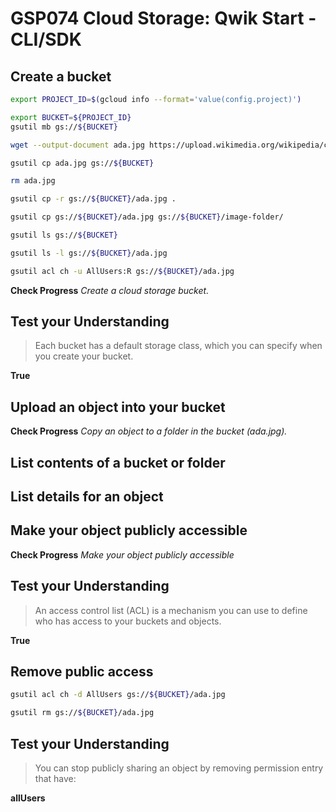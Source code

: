 # **GSP074** Cloud Storage: Qwik Start - CLI/SDK

## Create a bucket

```bash
export PROJECT_ID=$(gcloud info --format='value(config.project)')

export BUCKET=${PROJECT_ID}
gsutil mb gs://${BUCKET}

wget --output-document ada.jpg https://upload.wikimedia.org/wikipedia/commons/thumb/a/a4/Ada_Lovelace_portrait.jpg/800px-Ada_Lovelace_portrait.jpg

gsutil cp ada.jpg gs://${BUCKET}

rm ada.jpg

gsutil cp -r gs://${BUCKET}/ada.jpg .

gsutil cp gs://${BUCKET}/ada.jpg gs://${BUCKET}/image-folder/

gsutil ls gs://${BUCKET}

gsutil ls -l gs://${BUCKET}/ada.jpg

gsutil acl ch -u AllUsers:R gs://${BUCKET}/ada.jpg


```

**Check Progress** _Create a cloud storage bucket._

## Test your Understanding

> Each bucket has a default storage class, which you can specify when you create your bucket.

**True**

## Upload an object into your bucket

**Check Progress** _Copy an object to a folder in the bucket (ada.jpg)._

## List contents of a bucket or folder

## List details for an object

## Make your object publicly accessible

**Check Progress** _Make your object publicly accessible_

## Test your Understanding

> An access control list (ACL) is a mechanism you can use to define who has access to your buckets and objects.

**True**

## Remove public access

```bash
gsutil acl ch -d AllUsers gs://${BUCKET}/ada.jpg

gsutil rm gs://${BUCKET}/ada.jpg
```

## Test your Understanding

> You can stop publicly sharing an object by removing permission entry that have:

**allUsers**